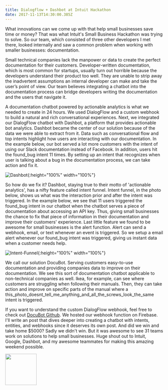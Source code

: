 ```yaml
---
title: Dialogflow + Dashbot at Intuit Hackathon
date: 2017-11-13T14:30:00.385Z
---
```

What innovations can we come up with that help small businesses save time or money? That was what Intuit's Small Business Hackathon was trying to solve. So our team, which consisted of three other developers I met there, looked internally and saw a common problem when working with smaller businesses: documentation.

Small technical companies lack the manpower or data to create the perfect documentation for their customers. Developer-written documentation, which is most common for startups, usually turn out horrible because the developers understand their product too well. They are unable to strip away the inadvertent assumptions an internal developer can make and take the user’s point of view. Our team believes integrating a chatbot into the documentation process can bridge developers writing the documentation and the users that navigate it.

A documentation chatbot powered by actionable analytics is what we needed to create in 24 hours. We used DialogFlow and a custom webhook to build a natural and rich conversational experiences. Next, we integrated our DialogFlow chatbot with Dashbot, a platform that provides actionable bot analytics. Dashbot became the center of our solution because of the data we were able to extract from it. Data such as conversational flow and top intents highlight how users are interacting with our documentation. In the example below, our bot served a lot more customers with the intent of using our Slack documentation instead of Facebook. In addition, users hit the found_bug intent 11 times. By setting up an intent that recognizes when user is talking about a bug in the documentation process, we can take action and fix it.

![Dashbot](/img/blog/dashbot.png){:height="100%" width="100%"}

So how do we fix it? Dashbot, staying true to their motto of 'actionable analytics', has a nifty feature called intent funnel. Intent funnel, in the photo below, shows us what was the interaction prior and after the intent was triggered. In the example below, we see that 11 users triggered the found_bug intent in our chatbot when the chatbot serves a piece of documentation about accessing an API key. Thus, giving small businesses the chance to fix that piece of information in their documentation and improve their customers' experience. Last little feature we found to be awesome for small businesses is the alert function. Alert can send a webhook, email, or text whenever an event is triggered. So we setup a email alert whenever our found_bug intent was triggered, giving us instant data when a customer needs help.

![Intent-Funnel](/img/blog/intent-funnel.png){:height="100%" width="100%"}

We call our solution DocuBot. Serving customers easy-to-use documentation and providing companies data to improve on their documentation. We see this sort of documentation chatbot applicable to non-technical companies as well. Ikea, for example, can see where customers are struggling when following their manuals. Then, they can take action and improve on specific parts of the manual where a this_photo_doesnt_tell_me_anything_and_all_the_screws_look_the_same intent is triggered.

If you want to understand the custom DialogFlow webhook, feel free to check out [DocuBot Github](https://github.com/kc657/DocumentationDashbot). We hosted our webhook function on Firebase. I'll write an post that dives deeper into creating a chatbot with intents, entities, and webhooks since it deserves its own post. And did we win and take home $5000? Sadly we didn't win. But it was awesome to see 31 teams work on solutions to help small businesses. Huge shout out to Intuit, Google, Dashbot, and my awesome teammates for making this amazing weekend possible.

<img src="/img/blog/team.png" width="100" height="100">
